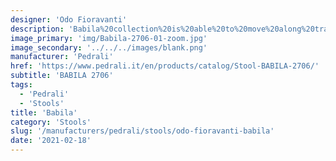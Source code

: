 ```yaml
---
designer: 'Odo Fioravanti'
description: 'Babila%20collection%20is%20able%20to%20move%20along%20tradition%20and%20innovation%20with%20great%20agility.%20The%20strenght%20of%20this%20collection%20is%20its%20simplicity%20and%20directness%2C%20to%20recall%20a%20timeless%20shape.%20Ash%20wood%20barstool%20with%20tapered%20legs%20that%20perfectly%20join%20the%20plywood%20seat.%20Height%20750mm.'
image_primary: 'img/Babila-2706-01-zoom.jpg'
image_secondary: '../../../images/blank.png'
manufacturer: 'Pedrali'
href: 'https://www.pedrali.it/en/products/catalog/Stool-BABILA-2706/'
subtitle: 'BABILA 2706'
tags:
  - 'Pedrali'
  - 'Stools'
title: 'Babila'
category: 'Stools'
slug: '/manufacturers/pedrali/stools/odo-fioravanti-babila'
date: '2021-02-18'
---
```

